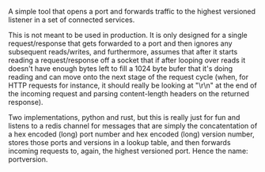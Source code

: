 A simple tool that opens a port and forwards traffic to the highest versioned listener in a set of connected services.

This is not meant to be used in production. It is only designed for a single request/response that gets forwarded to a port and then ignores any subsequent reads/writes, and furthermore, assumes that after it starts reading a request/response off a socket that if after looping over reads it doesn't have enough bytes left to fill a 1024 byte bufer that it's doing reading and can move onto the next stage of the request cycle (when, for HTTP requests for instance, it should really be looking at "\r\n" at the end of the incoming request and parsing content-length headers on the returned response).

Two implementations, python and rust, but this is really just for fun and listens to a redis channel for messages that are simply the concatentation of a hex encoded (long) port number and hex encoded (long) version number, stores those ports and versions in a lookup table, and then forwards incoming requests to, again, the highest versioned port. Hence the name: portversion.